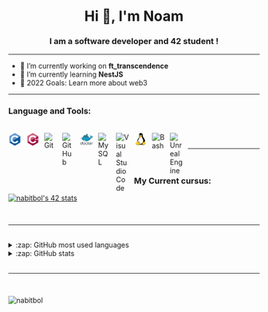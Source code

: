 <h1 align="center">Hi 👋, I'm Noam</h1>
<h3 align="center">I am a software developer and 42 student !</h3>

---

- 🔭 I’m currently working on **ft_transcendence**
- 🌱 I’m currently learning **NestJS**
- 🥅 2022 Goals: Learn more about web3

---

<h3 align="left">Language and Tools:</h3>

<br />

<img align="left" alt="C" width="26px" src="https://raw.githubusercontent.com/devicons/devicon/master/icons/c/c-original.svg" style="padding-right:10px;" />
<img align="left" alt="C++" width="26px" src="https://raw.githubusercontent.com/devicons/devicon/master/icons/cplusplus/cplusplus-original.svg" style="padding-right:10px;" />
<img align="left" alt="Git" width="26px" src="https://cdn.jsdelivr.net/gh/devicons/devicon/icons/git/git-original.svg" style="padding-right:10px;" />
<img align="left" alt="GitHub" width="26px" src="https://user-images.githubusercontent.com/3369400/139447912-e0f43f33-6d9f-45f8-be46-2df5bbc91289.png" style="padding-right:10px;" />
<img align="left" alt="Docker" width="26px" src="https://raw.githubusercontent.com/devicons/devicon/master/icons/docker/docker-original-wordmark.svg" style="padding-right:10px;" />
<img align="left" alt="MySQL" width="26px" src="https://cdn.jsdelivr.net/gh/devicons/devicon/icons/mysql/mysql-original.svg" style="padding-right:10px;" />
<img align="left" alt="Visual Studio Code" width="26px" src="https://cdn.jsdelivr.net/gh/devicons/devicon/icons/vscode/vscode-original.svg" style="padding-right:10px;" />
<img align="left" alt="Linux" width="26px" src="https://raw.githubusercontent.com/devicons/devicon/master/icons/linux/linux-original.svg" style="padding-right:10px;" />
<img align="left" alt="Bash" width="26px" src="https://www.vectorlogo.zone/logos/gnu_bash/gnu_bash-icon.svg" style="padding-right:10px;" />
<img align="left" alt="UnrealEngine" width="26px" src="https://raw.githubusercontent.com/kenangundogan/fontisto/036b7eca71aab1bef8e6a0518f7329f13ed62f6b/icons/svg/brand/unreal-engine.svg" style="padding-right:10px;" />

<br />

---

<br />

<h3 align="left">My Current cursus:</h3>

[![nabitbol's 42 stats](https://badge42.herokuapp.com/api/stats/nabitbol)](https://github.com/JaeSeoKim/badge42)

<br />

---

<br />


<details>
  <summary>:zap: GitHub most used languages</summary>

  <p><img align="left" src="https://github-readme-stats.vercel.app/api/top-langs?username=nabitbol&show_icons=true&locale=en&layout=compact&theme=dark" alt="nabitbol" /></p>

</details>

<details>
  <summary>:zap: GitHub stats</summary>

  <p><img align="left" src="https://github-readme-stats.vercel.app/api?username=nabitbol&show_icons=true&locale=en&theme=dark" alt="nabitbol" /></p>

</details>

<br />

---

<br />

<p align="left"> <img src="https://komarev.com/ghpvc/?username=nabitbol&label=Profile%20views&color=0e75b6&style=flat" alt="nabitbol" /> </p>
